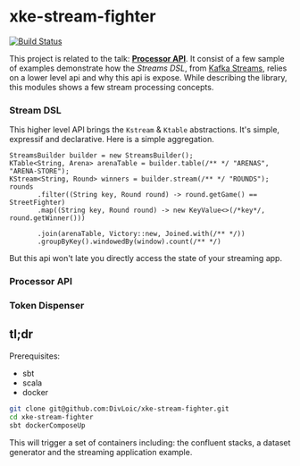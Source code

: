 # xke-stream-fighter
[![Build Status](https://travis-ci.org/DivLoic/xke-stream-fighter.svg?branch=master)](https://travis-ci.org/DivLoic/xke-stream-fighter)

This project is related to the talk: [**Processor API**](#/). 
It consist of a few sample of examples demonstrate how the *Streams DSL*,
from [Kafka Streams](https://kafka.apache.org/documentation/streams/),
relies on a lower level api and why this api is expose. While describing
the library, this modules shows a few stream processing concepts. 

### Stream DSL
This higher level API brings the `Kstream` & `Ktable` abstractions.
It's simple, expressif and declarative. Here is a simple aggregation.

```
StreamsBuilder builder = new StreamsBuilder();
KTable<String, Arena> arenaTable = builder.table(/** */ "ARENAS", "ARENA-STORE");
KStream<String, Round> winners = builder.stream(/** */ "ROUNDS");
rounds
       .filter((String key, Round round) -> round.getGame() == StreetFighter)
       .map((String key, Round round) -> new KeyValue<>(/*key*/, round.getWinner()))

       .join(arenaTable, Victory::new, Joined.with(/** */))
       .groupByKey().windowedBy(window).count(/** */)
```
But this api won't late you directly access the state of your streaming app. 


### Processor API

### Token Dispenser

## tl;dr

Prerequisites: 
- sbt
- scala
- docker
```bash
git clone git@github.com:DivLoic/xke-stream-fighter.git
cd xke-stream-fighter
sbt dockerComposeUp
```
This will trigger a set of containers including: the confluent stacks, a dataset generator
and the streaming application example. 

